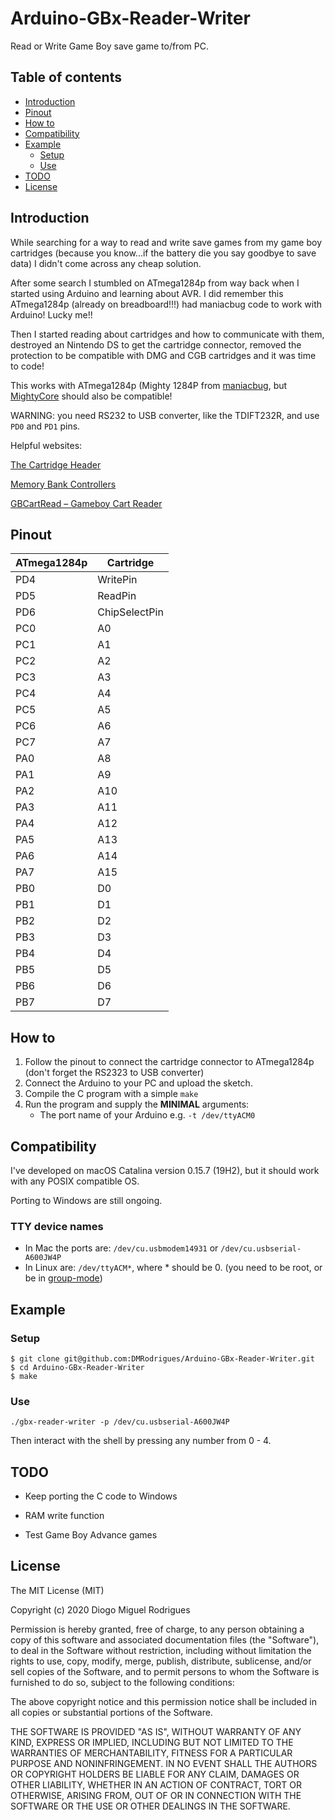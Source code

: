 # Arduino-GBx-Reader-Writer

Read or Write Game Boy save game to/from PC.



Table of contents
-----------------

- [Introduction](#introduction)
- [Pinout](#pinout)
- [How to](#how-to)
- [Compatibility](#compatibility)
- [Example](#example)
	- [Setup](#setup)
	- [Use](#use)
- [TODO](#todo)
- [License](#license)



Introduction
------------

While searching for a way to read and write save games from my game boy cartridges (because you know...if the battery die you say goodbye to save data) I didn't come across any cheap solution.

After some search I stumbled on ATmega1284p from way back when I started using Arduino and learning about AVR. I did remember this ATmega1284p (already on breadboard!!!) had maniacbug code to work with Arduino! Lucky me!!

Then I started reading about cartridges and how to communicate with them, destroyed an Nintendo DS to get the cartridge connector, removed the protection to be compatible with DMG and CGB cartridges and it was time to code!

This works with ATmega1284p (Mighty 1284P from [maniacbug](https://github.com/maniacbug/mighty-1284p), but [MightyCore](https://github.com/MCUdude/MightyCore) should also be compatible!

WARNING: you need RS232 to USB converter, like the TDIFT232R, and use `PD0` and `PD1` pins.


Helpful websites:

[The Cartridge Header](https://gbdev.gg8.se/wiki/articles/The_Cartridge_Header)

[Memory Bank Controllers](https://gbdev.gg8.se/wiki/articles/Memory_Bank_Controllers#Multicart_MBCs)

[GBCartRead – Gameboy Cart Reader](https://www.insidegadgets.com/projects/gbcartread-gameboy-cart-reader)



Pinout
------------

| ATmega1284p | Cartridge     |
| ---         | ---           |
| PD4         | WritePin      |
| PD5         | ReadPin       |
| PD6         | ChipSelectPin |
| PC0         | A0            |
| PC1         | A1            |
| PC2         | A2            |
| PC3         | A3            |
| PC4         | A4            |
| PC5         | A5            |
| PC6         | A6            |
| PC7         | A7            |
| PA0         | A8            |
| PA1         | A9            |
| PA2         | A10           |
| PA3         | A11           |
| PA4         | A12           |
| PA5         | A13           |
| PA6         | A14           |
| PA7         | A15           |
| PB0         | D0            |
| PB1         | D1            |
| PB2         | D2            |
| PB3         | D3            |
| PB4         | D4            |
| PB5         | D5            |
| PB6         | D6            |
| PB7         | D7            |



How to
------------

1. Follow the pinout to connect the cartridge connector to ATmega1284p (don't forget the RS2323 to USB converter)
2. Connect the Arduino to your PC and upload the sketch.
3. Compile the C program with a simple `make`
4. Run the program and supply the __MINIMAL__ arguments:
    * The port name of your Arduino e.g. `-t /dev/ttyACM0`



Compatibility
----------------------
I've developed on macOS Catalina version 0.15.7 (19H2), but it should work with any POSIX compatible OS.

Porting to Windows are still ongoing.

### TTY device names
- In Mac the ports are: `/dev/cu.usbmodem14931` or `/dev/cu.usbserial-A600JW4P`
- In Linux are: `/dev/ttyACM*`, where * should be 0. (you need to be root, or be in [group-mode](http://playground.arduino.cc/Linux/All#Permission))



Example
------------


### Setup
```
$ git clone git@github.com:DMRodrigues/Arduino-GBx-Reader-Writer.git
$ cd Arduino-GBx-Reader-Writer
$ make
```

### Use
`./gbx-reader-writer -p /dev/cu.usbserial-A600JW4P`

Then interact with the shell by pressing any number from 0 - 4.



TODO
------------
- Keep porting the C code to Windows

- RAM write function

- Test Game Boy Advance games



License
------------

The MIT License (MIT)

Copyright (c) 2020 Diogo Miguel Rodrigues

Permission is hereby granted, free of charge, to any person obtaining a copy
of this software and associated documentation files (the "Software"), to deal
in the Software without restriction, including without limitation the rights
to use, copy, modify, merge, publish, distribute, sublicense, and/or sell
copies of the Software, and to permit persons to whom the Software is
furnished to do so, subject to the following conditions:

The above copyright notice and this permission notice shall be included in all
copies or substantial portions of the Software.

THE SOFTWARE IS PROVIDED "AS IS", WITHOUT WARRANTY OF ANY KIND, EXPRESS OR
IMPLIED, INCLUDING BUT NOT LIMITED TO THE WARRANTIES OF MERCHANTABILITY,
FITNESS FOR A PARTICULAR PURPOSE AND NONINFRINGEMENT. IN NO EVENT SHALL THE
AUTHORS OR COPYRIGHT HOLDERS BE LIABLE FOR ANY CLAIM, DAMAGES OR OTHER
LIABILITY, WHETHER IN AN ACTION OF CONTRACT, TORT OR OTHERWISE, ARISING FROM,
OUT OF OR IN CONNECTION WITH THE SOFTWARE OR THE USE OR OTHER DEALINGS IN THE
SOFTWARE.
